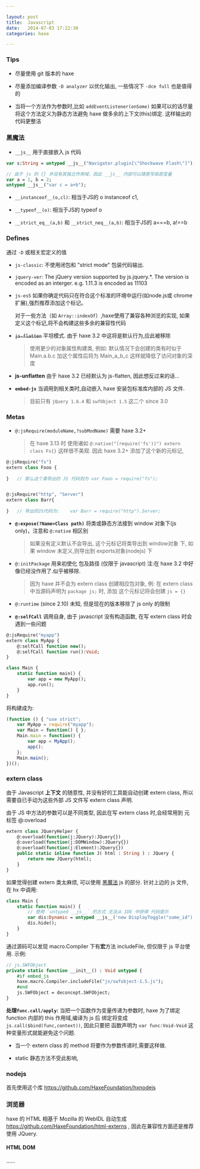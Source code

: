 ```yaml
---

layout: post
title:  Javascript
date:   2014-07-03 17:22:30
categories: haxe

---
```



### Tips

 * 尽量使用 git 版本的 haxe

 * 尽量添加编译参数 `-D analyzer` 以优化输出, 一些情况下 `-dce full` 也是值得的

 * 当将一个方法作为参数时,比如 `addEventListener(onSome)` 如果可以的话尽量将这个方法定义为静态方法避免 haxe 做多余的上下文(this)绑定. 这样输出的代码更整洁


### 黑魔法

 * `__js__` 用于直接嵌入 js 代码

```haxe
var s:String = untyped __js__("Navigator.plugin[\"Shockwave Flash\"]");

// 由于 js 的 {} 并没有其独立作用域，因此 __js__ 内部可以随意写局部变量
var a = 1, b = 2;
untyped __js__("var c = a+b");
```

<!-- more -->

 * `__instanceof__(o,cl)`: 相当于JS的 o instanceof c1,

 * `__typeof__(o)`: 相当于JS的 typeof o

 * `__strict_eq__(a,b)` 和 `__strict_neq__(a,b)`: 相当于JS的 a===b, a!==b


### Defines

通过 `-D` 或相关宏定义的值

 * `js-classic`: 不使用闭包和 "strict mode" 包装代码输出.

 * `jquery-ver`: The jQuery version supported by js.jquery.*. The version is encoded as an interger. e.g. 1.11.3 is encoded as 11103

 * `js-es5` 如果你确定代码只在符合这个标准的环境中运行(如node.js或 chrome 扩展),强烈推荐添加这个标记。 

	对于一些方法（如 `Array::indexOf`）,haxe使用了兼容各种浏览的实现, 如果定义这个标记,将不会构建这些多余的兼容性代码

 * ~~`js-flatten`~~ 平坦模式.  由于 haxe 3.2 中这将是默认行为,应此被移除

	> 使用更少的对象属性构建类, 例如: 默认情况下会创建的类有时似于 Main.a.b.c 加这个属性后将为 Main_a_b_c 这样就降低了访问对象的深度
	
 * **js-unflatten** 由于 haxe 3.2 已经默认为 js-flatten, 因此想反过来的话... 
	
 * **`embed-js`** 当调用到相关类时,自动嵌入 haxe 安装包标准库内部的 JS 文件.

	> 目前只有 `jQuery 1.6.4` 和 `swfObject 1.5` 这二个 since 3.0

### Metas

 * `@:jsRequire(moduleName,?subModName)` 需要 haxe 3.2+
	
	> 在 haxe 3.13 时 使用诸如 `@:native("(require('fs'))") extern class Fs{}` 这样很不美观.
	> 因此 haxe 3.2+ 添加了这个新的元标记,
	
```haxe
@:jsRequire("fs")
extern class Fooo {
	
}	// 那么这个类导出的 JS 代码则为 var Fooo = require("fs");


@:jsRequire("http", "Server")
extern class Barr{
	
}	// 导出的JS代码为:	var Barr = require("http").Server;
```
	
 * **`@:expose(?Name=Class path)`** 将类或静态方法接到 window 对象下(js only)，注意和 `@:native` 相区别

	> 如果没有定义默认不会导出, 这个元标记将类导出到 window对象 下, 如果 window 未定义,则导出到 exports对象(nodejs) 下
	

 * `@:initPackage` 用来初使化 包及路径 (仅限于 javascript) 注:在 haxe 3.2 中好像已经没作用了.似乎被移除.

	> 因为 haxe 并不会为 extern class 创建相应包对象, 例: 在 extern class 中当源码声明为 `package js;` 时, 添加 这个元标记将会创建 `js = {}`
	
 * `@:runtime` (since 2.10) 未知, 但是现在的版本移除了 js only 的限制

 * **`@:selfCall`** 调用自身, 由于 javascript 没有构造函数, 在写 extern class 时会遇到一些问题
	
```haxe
@:jsRequire("myapp")
extern class MyApp {
    @:selfCall function new();
    @:selfCall function run():Void;
}

class Main {
    static function main() {
        var app = new MyApp();
        app.run();
    }
}	
```
	
将构建成为:

```js
(function () { "use strict";
	var MyApp = require("myapp");
	var Main = function() { };
	Main.main = function() {
	    var app = MyApp();
	    app();
	};
	Main.main();
})();
```
                     
### extern class

由于 Javascript **上下文** 的随意性, 并没有好的工具能自动创建 extern class, 所以需要自已手动为这些外部 JS 文件写 extern class 声明. 

由于 JS 中方法的参数可以是不同类型, 因此在写 extern class 时,会经常用到 元标签 @:overload

```haxe
extern class JQueryHelper {
	@:overload(function(j:JQuery):JQuery{})
	@:overload(function(j:DOMWindow):JQuery{})
	@:overload(function(j:Element):JQuery{})
	public static inline function J( html : String ) : JQuery {
		return new JQuery(html);
	}
}	
```

如果觉得创建 extern 类太麻烦, 可以使用 [黑魔法](http://old.haxe.org/doc/advanced/magic) js 的部分. 针对上边的 js 文件, 在 hx 中调用:

```haxe
class Main {
    static function main() {
    	// 使用 `untyped __js__` 的方式 无法从 IDE 中获得 代码提示
        var dis:Dynamic = untyped __js__('new DisplayToggle("some_id")');
        dis.hide();
    }
}
```



通过源码可以发现 macro.Compiler 下有**宏**方法 includeFile, 但仅限于 js 平台使用. 示例:

```haxe
// js.SWFObject
private static function __init__() : Void untyped {
	#if embed_js
	haxe.macro.Compiler.includeFile("js/swfobject-1.5.js");
	#end
	js.SWFObject = deconcept.SWFObject;
}
```

**处理`func.call/apply`:** 当把一个函数作为变量传递为参数时, haxe 为了绑定 function 内部的 this 作用域,编译为 js 后 绑定将变成 `js.call($bind(func,context))`, 因此只要把 函数声明为 `var func:Void-Void` 这种变量形式就能避免这个问题. 

 * 当一个 extern class 的 method 将要作为参数传递时,需要这样做.

 * static 静态方法不受此影响,

### nodejs

首先使用这个库 https://github.com/HaxeFoundation/hxnodejs

### 浏览器

haxe 的 HTML 相基于 Mozilla 的 WebIDL 自动生成 https://github.com/HaxeFoundation/html-externs , 因此在兼容性方面还是推荐使用 JQuery.

#### HTML DOM

......

<br />
